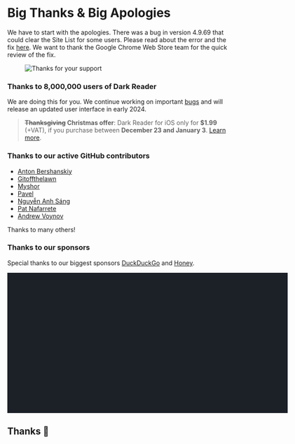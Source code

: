 # Big Thanks & Big Apologies

We have to start with the apologies.
There was a bug in version 4.9.69 that could clear the Site List for some users.
Please read about the error and the fix [here](/tips/restore-site-list-v4-9-69/).
We want to thank the Google Chrome Web Store team for the quick review of the fix.

<figure>
    <img src="/images/thanks.png" alt="Thanks for your support" />
</figure>

### Thanks to 8,000,000 users of Dark Reader

We are doing this for you. We continue working on important [bugs](https://raw.githubusercontent.com/darkreader/darkreader/main/CHANGELOG.md)
and will release an updated user interface in early 2024.

> **~~Thanksgiving~~ Christmas offer**: Dark Reader for iOS only for **$1.99** (+VAT), if you purchase between **December 23 and January 3**.
> <a class="text-highlight" href="https://apps.apple.com/us/app/dark-reader-for-safari/id1438243180?platform=iphone" data-s="drios-blog-thanks2023">Learn more</a>.

### Thanks to our active GitHub contributors

- [Anton Bershanskiy](https://github.com/bershanskiy)
- [Gitoffthelawn](https://github.com/Gitoffthelawn)
- [Myshor](https://github.com/Myshor)
- [Pavel](https://github.com/rakleed)
- [Nguyễn Anh Sáng](https://github.com/NguyenASang)
- [Pat Nafarrete](https://github.com/pnaf)
- [Andrew Voynov](https://github.com/Andrew15-5)

Thanks to many others!

<!--
Copyright 2010-2023 Mike Bostock

Permission to use, copy, modify, and/or distribute this software for any purpose
with or without fee is hereby granted, provided that the above copyright notice
and this permission notice appear in all copies.

THE SOFTWARE IS PROVIDED "AS IS" AND THE AUTHOR DISCLAIMS ALL WARRANTIES WITH
REGARD TO THIS SOFTWARE INCLUDING ALL IMPLIED WARRANTIES OF MERCHANTABILITY AND
FITNESS. IN NO EVENT SHALL THE AUTHOR BE LIABLE FOR ANY SPECIAL, DIRECT,
INDIRECT, OR CONSEQUENTIAL DAMAGES OR ANY DAMAGES WHATSOEVER RESULTING FROM LOSS
OF USE, DATA OR PROFITS, WHETHER IN AN ACTION OF CONTRACT, NEGLIGENCE OR OTHER
TORTIOUS ACTION, ARISING OUT OF OR IN CONNECTION WITH THE USE OR PERFORMANCE OF
THIS SOFTWARE.
-->

### Thanks to our sponsors

Special thanks to our biggest sponsors
<a class="text-highlight" href="https://duckduckgo.com/browser?ref=darkreader" data-s="ddg-blog-thanks2023">DuckDuckGo</a>
and <a class="text-highlight" href="https://www.joinhoney.com/darkreader" data-s="h-blog-thanks2023">Honey</a>.

<div id="chart-donations" class="chart" style="background: #1c2128; width: 40rem; height: 20rem; max-width: calc(100vw - 2rem);"></div>
<script src="https://cdn.jsdelivr.net/npm/d3@5.7.0/dist/d3.min.js" defer></script>
<script>
  window.addEventListener('DOMContentLoaded', function() {
  var data = getData().map(d => { return {value: d[0], name: d[1], ref: d[2], pic: d[3]}; });
  var container = d3.select('#chart-donations');
  var rect = container.node().getBoundingClientRect();
  var width = rect.width;
  var height = rect.height;
  var color = (value) => value >= 10000 ? '#e96c4c' : value >= 1000 ? '#3e917b' : value >= 100 ? '#2f7485' : value >= 10 ? '#2f6a85' : '#2f6285';
  var treemap = d3.treemap()
    .size([width, height])
    .tile(d3.treemapSquarify.ratio(1))
    .paddingInner(2);
  var root = d3.hierarchy({children: data.map(function (d) { return d; })}).sum(function (d) { return d.value; })
  var nodes = root.descendants();
  treemap(root);
  var hasPic = n => n.value >= 100 && n.data.pic;
  var cells = container
    .selectAll('.cell')
    .data(nodes.filter(function (n) { return n.depth > 0; }))
    .enter()
    .append('a')
    .attr('class', 'cell')
    .attr('href', n => n.data.ref)
    .attr('title', n => n.data.name)
    .attr('target', '_blank')
    .attr('rel', 'noreferrer noopener')
    .classed('cell_small', function (n) { return n.value < 500; })
    .classed('cell_very-small', function (n) { return n.value < 100; })
    .classed('cell_has-pic', function (n) { return hasPic(n); })
    .style('left', function (n) { return n.x0 + 'px'; })
    .style('top', function (n) { return n.y0 + 'px'; })
    .style('width', function (n) { return (n.x1 - n.x0) + 'px'; })
    .style('height', function (n) { return (n.y1 - n.y0) + 'px'; });
  cells
    .append('span')
    .attr('class', 'cell__bg')
    .style('background-color', function (n, i) { return color(n.value); })
    .style('background-image', function (n) { return hasPic(n) ? ('url(' + n.data.pic + ')') : null; });
  cells
    .append('span')
    .attr('class', 'cell__text')
    .append('span')
    .attr('class', 'cell__text__wrap')
    .text(function (n) { return n.value >= 100 ? '$' + n.value + (n.data.name ? ': ' + n.data.name : '') : n.value >= 50 ? '$' + n.value : ''; });
  function getData() {
    return [[10000,"DuckDuckGo Browser","https://duckduckgo.com/browser?ref=darkreader","https://darkreader.org/images/duckduckgo-icon.svg"],[2200,"cloud specialists: *instinctools","https://www.instinctools.com/cloud-computing/","https://logo.clearbit.com/instinctools.com"],[1100,"Icons8","https://icons8.com/","https://opencollective-production.s3.us-west-1.amazonaws.com/c7fe4d70-f085-11ea-9321-73950861b08b.png"],[1100,"AdBlock Pro","https://adblockpro.app","https://opencollective-production.s3.us-west-1.amazonaws.com/d5049ab0-fa4c-11ec-b457-afd6116adc09.jpg"],[1100,"Word Finder","https://word-finder.com/","https://opencollective-production.s3.us-west-1.amazonaws.com/4c6ddc40-c2ff-11ec-8ed4-81ab6bcc5744.png"],[1100,"VPNwelt","https://vpnwelt.com/","https://logo.clearbit.com/vpnwelt.com"],[490,null,null,null],[300,"Toucan","https://jointoucan.com/","https://opencollective-production.s3.us-west-1.amazonaws.com/dc131030-725b-11ec-91b1-ab5003f19c2e.png"],[275,null,null,null],[275,"Richard Dawes","https://opencollective.com/richard-dawes",null],[159,"Currency.wiki","https://www.currency.wiki/","https://opencollective-production.s3.us-west-1.amazonaws.com/account-avatar/ca9b2df8-03ac-45a0-8380-0a84b8afb466/currency_converter_app.png"],[110,null,null,null],[110,null,null,null],[110,"84EM","https://www.84em.com/","https://logo.clearbit.com/84em.com"],[110,"Eric Shields","https://opencollective.com/eric-shields","https://www.gravatar.com/avatar/d355ae45980dee8840b45081ec6bffaa?default=404"],[110,"Ryan Hilliker","https://opencollective.com/ryan-hilliker",null],[100,null,null,null],[100,null,null,null],[100,null,null,null],[100,null,null,null],[60,null,null,null],[58,null,null,null],[55,null,null,null],[55,null,null,null],[55,null,null,null],[55,null,null,null],[55,null,null,null],[55,null,null,null],[55,null,null,null],[55,"Aidan Gauland","https://www.aidalgolland.net","https://opencollective-production.s3-us-west-1.amazonaws.com/3cde0410-921d-11e8-96e9-59d58b04b9ce.jpg"],[55,null,null,null],[55,null,null,null],[55,"Francois Gervais","https://opencollective.com/francois-gervais",null],[55,null,null,null],[55,null,null,null],[55,null,null,null],[55,null,null,null],[55,"Rainlab Inc.","https://rainlab.co.jp","https://opencollective-production.s3.us-west-1.amazonaws.com/d8a8c2c0-a65d-11eb-be1f-bd4ed155c044.png"],[55,null,null,null],[55,null,null,null],[55,null,null,null],[55,null,null,null],[55,null,null,null],[55,null,null,null],[55,null,null,null],[55,null,null,null],[55,null,null,null],[55,null,null,null],[55,null,null,null],[55,null,null,null],[55,"Peter Sham","https://opencollective.com/peter-sham","https://www.gravatar.com/avatar/e0616a9c5007b770b32e7e3b1cf52a6f?default=404"],[55,null,null,null],[55,null,null,null],[55,null,null,null],[55,null,null,null],[55,null,null,null],[55,"M K Gharzai","https://opencollective.com/m-k-gharzai","https://www.gravatar.com/avatar/dea9dc0cdd944b4ed37ca53cc81f9704?default=404"],[55,null,null,null],[55,"Andreas Fink","https://opencollective.com/andreas-fink","https://opencollective-production.s3.us-west-1.amazonaws.com/9f766d60-517a-11ea-bf38-3d0741eb3d4f.jpeg"],[55,"incognito","https://opencollective.com/incognito-7eda4435",null],[50,null,null,null],[50,null,null,null],[50,null,null,null],[50,null,null,null],[50,null,null,null],[50,null,null,null],[50,null,null,null],[50,null,null,null],[50,null,null,null],[50,null,null,null],[50,null,null,null],[50,null,null,null],[50,null,null,null],[50,null,null,null],[50,null,null,null],[50,null,null,null],[50,null,null,null],[50,null,null,null],[50,null,null,null],[50,null,null,null],[50,null,null,null],[50,null,null,null],[50,null,null,null],[45,null,null,null],[45,null,null,null],[45,null,null,null],[45,null,null,null],[44,null,null,null],[44,null,null,null],[40,null,null,null],[40,null,null,null],[40,null,null,null],[40,null,null,null],[40,null,null,null],[40,null,null,null],[40,null,null,null],[40,null,null,null],[35,null,null,null],[35,null,null,null],[35,"Gareth Perks","https://opencollective.com/gareth-perks","https://opencollective-production.s3.us-west-1.amazonaws.com/account-avatar/592b514b-bf33-4dd6-80c3-273fb384d34d/IMG_0788_square.jpg"],[35,null,null,null],[35,null,null,null],[35,null,null,null],[33,null,null,null],[33,"anonymous","https://opencollective.com/anonymous419",null],[30,null,null,null],[30,null,null,null],[30,null,null,null],[30,null,null,null],[30,null,null,null],[30,"Charles Magnuson","https://opencollective.com/charles-magnuson",null],[30,null,null,null],[27.5,null,null,null],[27,null,null,null],[25,null,null,null],[25,null,null,null],[25,null,null,null],[25,null,null,null],[25,null,null,null],[25,null,null,null],[25,null,null,null],[24.090000000000003,null,null,null],[24,null,null,null],[23,null,null,null],[22,null,null,null],[22,null,null,null],[22,null,null,null],[22,null,null,null],[22,null,null,null],[22,null,null,null],[22,null,null,null],[22,null,null,null],[22,null,null,null],[22,null,null,null],[22,null,null,null],[22,null,null,null],[22,null,null,null],[22,null,null,null],[22,"MTR, Inc.","http://resch.com","https://logo.clearbit.com/resch.com"],[22,null,null,null],[22,null,null,null],[22,null,null,null],[22,null,null,null],[22,null,null,null],[22,null,null,null],[22,null,null,null],[22,null,null,null],[22,null,null,null],[22,null,null,null],[22,null,null,null],[22,null,null,null],[22,null,null,null],[22,null,null,null],[22,null,null,null],[22,null,null,null],[22,null,null,null],[22,null,null,null],[22,null,null,null],[22,null,null,null],[22,null,null,null],[22,"Marv Holding LTD","https://opencollective.com/marv-holding-ltd",null],[22,null,null,null],[22,null,null,null],[22,"Clint Mark Gono","https://opencollective.com/clint-mark-gono",null],[22,"Matija Mazi","https://opencollective.com/matija-mazi","https://www.gravatar.com/avatar/67f64e2f93176cc0b469607a2b0d2450?default=404"],[22,"incognito","https://opencollective.com/incognito-abeb6570",null],[22,"Søren Høeg Pedersen","https://opencollective.com/soren-hoeg-pedersen","https://opencollective-production.s3.us-west-1.amazonaws.com/fcbad600-39dd-11ea-8ab7-b3f0317bbc7c.jpg"],[22,"John Ping","https://opencollective.com/john-ping","https://www.gravatar.com/avatar/c0572cc09919d9401939b87dab3f9a03?default=404"],[22,"Kevin Paterson","https://opencollective.com/kevin-paterson","https://www.gravatar.com/avatar/38f4c37ca917cff588e79c969c5ed90c?default=404"],[22,"Vinh Tran","https://opencollective.com/vinh-tran1","https://www.gravatar.com/avatar/538def35b64c2098da893a22756df6da?default=404"],[22,"Duncan Lock","https://duncanlock.net/","https://www.gravatar.com/avatar/ca1ac9c04fbcaae624e80e6aa6c7ec52?default=404"],[22,"Daniel Coffaro","https://opencollective.com/daniel-coffaro",null],[22,"Anders Wallén","https://opencollective.com/anderswallen",null],[22,"David Daniel","https://opencollective.com/david-daniel",null],[22,"TSUNEHIKO SIMBO","https://opencollective.com/tsunehiko-simbo",null],[22,"Yas K","https://opencollective.com/yas-k",null],[22,"Mabin","https://mabin.info/","https://www.gravatar.com/avatar/97825f4c8d121ff67905d328c45d0cdf?default=404"],[22,"Matthew Richard","https://opencollective.com/matthew-richard",null],[22,"Matteo Scotuzzi","https://matteoscotuzzi.com",null],[22,"anonymous","https://opencollective.com/anonymous1115",null],[22,"Stephen Crumpler","https://opencollective.com/stephen-crumpler",null],[22,"john gross","https://opencollective.com/john-gross",null],[22,"Dexter Ang","https://opencollective.com/dexter-ang",null],[22,"OddOod","https://opencollective.com/oddood",null],[22,"James Bryan Douglas","https://opencollective.com/james-bryan-douglas",null],[21.330000000000005,null,null,null],[21.12,null,null,null],[21,null,null,null],[20,null,null,null],[20,null,null,null],[20,null,null,null],[20,null,null,null],[20,null,null,null],[20,null,null,null],[20,null,null,null],[20,null,null,null],[20,null,null,null],[20,null,null,null],[20,null,null,null],[20,null,null,null],[20,null,null,null],[20,null,null,null],[20,null,null,null],[20,null,null,null],[20,null,null,null],[20,null,null,null],[20,null,null,null],[20,null,null,null],[20,null,null,null],[20,null,null,null],[20,null,null,null],[20,null,null,null],[20,null,null,null],[20,null,null,null],[20,null,null,null],[20,null,null,null],[20,null,null,null],[20,null,null,null],[20,null,null,null],[20,null,null,null],[20,null,null,null],[20,null,null,null],[20,null,null,null],[20,null,null,null],[20,null,null,null],[20,null,null,null],[20,null,null,null],[20,null,null,null],[20,null,null,null],[20,null,null,null],[20,null,null,null],[20,null,null,null],[20,null,null,null],[20,null,null,null],[20,null,null,null],[20,null,null,null],[20,null,null,null],[20,null,null,null],[20,null,null,null],[20,null,null,null],[20,null,null,null],[20,null,null,null],[20,null,null,null],[20,null,null,null],[20,null,null,null],[20,null,null,null],[20,null,null,null],[20,null,null,null],[20,null,null,null],[20,null,null,null],[20,null,null,null],[20,null,null,null],[20,null,null,null],[20,null,null,null],[20,null,null,null],[20,null,null,null],[20,null,null,null],[20,null,null,null],[20,null,null,null],[20,null,null,null],[20,null,null,null],[20,null,null,null],[20,null,null,null],[20,null,null,null],[20,null,null,null],[20,null,null,null],[20,null,null,null],[20,null,null,null],[20,null,null,null],[20,null,null,null],[20,null,null,null],[20,null,null,null],[20,null,null,null],[20,null,null,null],[20,null,null,null],[20,null,null,null],[20,null,null,null],[20,null,null,null],[20,null,null,null],[20,null,null,null],[20,null,null,null],[20,null,null,null],[20,"darren gray","https://opencollective.com/darren-gray","https://www.gravatar.com/avatar/ef5c76e9b73ccc4ccf2cc89879f4f602?default=404"],[20,null,null,null],[20,null,null,null],[20,null,null,null],[20,null,null,null],[20,null,null,null],[20,null,null,null],[20,null,null,null],[20,null,null,null],[20,null,null,null],[20,null,null,null],[20,null,null,null],[20,null,null,null],[20,null,null,null],[20,null,null,null],[20,null,null,null],[20,null,null,null],[20,null,null,null],[20,null,null,null],[20,null,null,null],[20,null,null,null],[20,null,null,null],[20,null,null,null],[20,null,null,null],[20,null,null,null],[20,null,null,null],[20,null,null,null],[20,"Pierre Henon","https://opencollective.com/pierre-henon",null],[20,null,null,null],[20,null,null,null],[20,null,null,null],[20,null,null,null],[20,null,null,null],[20,null,null,null],[20,null,null,null],[20,null,null,null],[20,null,null,null],[20,null,null,null],[20,null,null,null],[20,null,null,null],[20,null,null,null],[20,null,null,null],[20,null,null,null],[20,null,null,null],[20,null,null,null],[20,null,null,null],[20,null,null,null],[20,null,null,null],[20,null,null,null],[20,null,null,null],[20,null,null,null],[20,null,null,null],[20,null,null,null],[20,null,null,null],[20,null,null,null],[20,null,null,null],[20,null,null,null],[20,null,null,null],[20,null,null,null],[20,null,null,null],[20,null,null,null],[20,null,null,null],[20,null,null,null],[20,null,null,null],[20,null,null,null],[20,null,null,null],[20,null,null,null],[20,null,null,null],[20,null,null,null],[20,null,null,null],[20,null,null,null],[20,null,null,null],[20,null,null,null],[20,null,null,null],[20,null,null,null],[20,null,null,null],[20,null,null,null],[20,null,null,null],[20,null,null,null],[20,null,null,null],[20,null,null,null],[20,null,null,null],[20,null,null,null],[20,null,null,null],[20,null,null,null],[20,null,null,null],[20,null,null,null],[20,null,null,null],[20,null,null,null],[20,null,null,null],[20,null,null,null],[20,null,null,null],[20,null,null,null],[20,null,null,null],[20,null,null,null],[20,null,null,null],[19,null,null,null],[18,null,null,null],[18,null,null,null],[18,"anonymous","https://opencollective.com/anonymous512",null],[17,null,null,null],[17,null,null,null],[16.5,null,null,null],[16,null,null,null],[16,"Nader Awad","https://opencollective.com/nader-awad",null],[15,null,null,null],[15,null,null,null],[15,null,null,null],[15,null,null,null],[15,null,null,null],[15,null,null,null],[14,null,null,null],[14,null,null,null],[14,"WebScraping.AI","https://webscraping.ai","https://logo.clearbit.com/webscraping.ai"],[14,"Gabriel Hug","https://opencollective.com/gabriel-hug","https://www.gravatar.com/avatar/e319ab19947afff6295a1aed063416e4?default=404"],[14,"Neil Leisenheimer","https://opencollective.com/neil-leisenheimer",null],[13,null,null,null],[12,null,null,null],[12,null,null,null],[12,"articlereword","https://articlereword.com/","https://logo.clearbit.com/articlereword.com"],[12,null,null,null],[12,null,null,null],[12,null,null,null],[12,null,null,null],[11.199999999999998,null,null,null],[11,null,null,null],[11,null,null,null],[11,null,null,null],[11,"Scott Walters","https://opencollective.com/scowalt","https://opencollective-production.s3.us-west-1.amazonaws.com/account-avatar/54a10461-6c87-4e16-866a-77721a0b0989/DSC07379-square.jpg"],[10.72,null,null,null],[10,null,null,null],[10,null,null,null],[10,null,null,null],[10,null,null,null],[10,null,null,null],[10,null,null,null],[10,null,null,null],[10,null,null,null],[10,null,null,null],[10,null,null,null],[10,null,null,null],[10,null,null,null],[10,null,null,null],[10,null,null,null],[10,null,null,null],[10,null,null,null],[10,null,null,null],[10,null,null,null],[10,null,null,null],[10,null,null,null],[10,"And T.","https://opencollective.com/and-t","https://www.gravatar.com/avatar/9ccc128d9109622fbdc74c33d509ded0?default=404"],[10,null,null,null],[10,null,null,null],[10,null,null,null],[10,null,null,null],[10,null,null,null],[10,null,null,null],[10,null,null,null],[10,null,null,null],[10,null,null,null],[10,null,null,null],[10,null,null,null],[10,null,null,null],[10,null,null,null],[10,null,null,null],[10,null,null,null],[10,null,null,null],[10,null,null,null],[10,null,null,null],[10,null,null,null],[10,null,null,null],[10,null,null,null],[10,null,null,null],[10,null,null,null],[10,null,null,null],[10,null,null,null],[10,null,null,null],[10,null,null,null],[10,null,null,null],[10,null,null,null],[10,null,null,null],[10,null,null,null],[10,null,null,null],[10,null,null,null],[10,null,null,null],[10,null,null,null],[10,null,null,null],[10,null,null,null],[10,null,null,null],[10,null,null,null],[10,null,null,null],[10,null,null,null],[10,null,null,null],[10,null,null,null],[10,null,null,null],[10,null,null,null],[10,null,null,null],[10,null,null,null],[10,null,null,null],[10,null,null,null],[10,null,null,null],[10,null,null,null],[10,null,null,null],[10,null,null,null],[10,null,null,null],[10,null,null,null],[10,null,null,null],[10,null,null,null],[10,null,null,null],[10,null,null,null],[10,null,null,null],[10,null,null,null],[10,null,null,null],[10,null,null,null],[10,null,null,null],[10,null,null,null],[10,null,null,null],[10,null,null,null],[10,null,null,null],[10,null,null,null],[10,null,null,null],[10,null,null,null],[10,null,null,null],[10,null,null,null],[10,null,null,null],[10,null,null,null],[10,null,null,null],[10,null,null,null],[10,null,null,null],[10,null,null,null],[10,null,null,null],[10,null,null,null],[10,null,null,null],[10,null,null,null],[10,null,null,null],[10,null,null,null],[10,null,null,null],[10,null,null,null],[10,null,null,null],[10,null,null,null],[10,null,null,null],[10,null,null,null],[10,null,null,null],[10,null,null,null],[10,null,null,null],[10,"Harald Grill","https://iamthe.coffee","https://www.gravatar.com/avatar/29eb4c83892ab1fd29b2285c5d519075?default=404"],[10,null,null,null],[10,null,null,null],[10,null,null,null],[10,null,null,null],[10,null,null,null],[10,null,null,null],[10,null,null,null],[10,null,null,null],[10,null,null,null],[10,null,null,null],[10,null,null,null],[10,null,null,null],[10,null,null,null],[10,null,null,null],[10,null,null,null],[10,null,null,null],[10,null,null,null],[10,null,null,null],[10,null,null,null],[10,null,null,null],[10,null,null,null],[10,null,null,null],[10,null,null,null],[10,null,null,null],[10,null,null,null],[10,null,null,null],[10,null,null,null],[10,null,null,null],[10,null,null,null],[10,null,null,null],[10,null,null,null],[10,null,null,null],[10,null,null,null],[10,null,null,null],[10,null,null,null],[10,null,null,null],[10,null,null,null],[10,null,null,null],[10,null,null,null],[10,null,null,null],[10,null,null,null],[10,null,null,null],[10,null,null,null],[10,null,null,null],[10,null,null,null],[10,null,null,null],[10,null,null,null],[10,null,null,null],[10,null,null,null],[10,null,null,null],[10,null,null,null],[10,null,null,null],[10,"Lucas Magasweran","https://github.com/lucasrangit","https://www.gravatar.com/avatar/1a73962d1894b3d26e114f3780834f35?default=404"],[10,null,null,null],[10,null,null,null],[10,null,null,null],[10,null,null,null],[10,null,null,null],[10,null,null,null],[10,null,null,null],[10,null,null,null],[10,null,null,null],[10,null,null,null],[10,null,null,null],[10,null,null,null],[10,null,null,null],[10,null,null,null],[10,null,null,null],[10,null,null,null],[10,null,null,null],[10,null,null,null],[10,null,null,null],[10,null,null,null],[10,null,null,null],[10,null,null,null],[10,null,null,null],[10,null,null,null],[10,null,null,null],[10,null,null,null],[10,null,null,null],[10,null,null,null],[10,null,null,null],[10,null,null,null],[10,null,null,null],[10,null,null,null],[10,null,null,null],[10,null,null,null],[10,null,null,null],[10,null,null,null],[10,null,null,null],[10,null,null,null],[10,null,null,null],[10,null,null,null],[10,null,null,null],[10,null,null,null],[10,null,null,null],[9,null,null,null],[9,null,null,null],[8,null,null,null],[8,null,null,null],[8,"Pavlos Vinieratos","https://pvin.is","https://www.gravatar.com/avatar/5df2b834642c29e1c3be64e6508774f9?default=404"],[7.770000000000001,null,null,null],[7.5,null,null,null],[7.5,null,null,null],[7,"Levan Kekelidze","https://stackoverflow.com/users/814702/informatik01",null],[6,null,null,null],[6,null,null,null],[6,null,null,null],[6,null,null,null],[6,null,null,null],[6,null,null,null],[6,null,null,null],[6,null,null,null],[6,null,null,null],[6,null,null,null],[5.5,null,null,null],[5.47,null,null,null],[5,null,null,null],[5,null,null,null],[5,null,null,null],[5,null,null,null],[5,null,null,null],[5,null,null,null],[5,null,null,null],[5,null,null,null],[5,null,null,null],[5,null,null,null],[5,null,null,null],[5,null,null,null],[5,null,null,null],[5,null,null,null],[5,null,null,null],[5,null,null,null],[5,null,null,null],[5,null,null,null],[5,null,null,null],[5,null,null,null],[5,null,null,null],[5,null,null,null],[5,null,null,null],[5,null,null,null],[5,null,null,null],[5,null,null,null],[5,null,null,null],[5,null,null,null],[5,null,null,null],[5,null,null,null],[5,null,null,null],[5,null,null,null],[5,null,null,null],[5,null,null,null],[5,null,null,null],[5,null,null,null],[5,null,null,null],[5,null,null,null],[5,null,null,null],[5,null,null,null],[5,null,null,null],[5,null,null,null],[5,null,null,null],[5,null,null,null],[5,null,null,null],[5,null,null,null],[5,null,null,null],[5,null,null,null],[5,null,null,null],[5,null,null,null],[5,null,null,null],[5,null,null,null],[5,null,null,null],[5,null,null,null],[5,null,null,null],[5,null,null,null],[5,null,null,null],[5,null,null,null],[5,null,null,null],[5,null,null,null],[5,null,null,null],[5,null,null,null],[5,null,null,null],[5,null,null,null],[5,null,null,null],[5,null,null,null],[5,null,null,null],[5,null,null,null],[5,null,null,null],[5,null,null,null],[5,null,null,null],[5,null,null,null],[5,null,null,null],[5,null,null,null],[5,null,null,null],[5,null,null,null],[5,null,null,null],[5,null,null,null],[5,null,null,null],[5,null,null,null],[5,null,null,null],[5,null,null,null],[5,null,null,null],[5,null,null,null],[5,null,null,null],[5,null,null,null],[5,null,null,null],[5,null,null,null],[5,null,null,null],[5,null,null,null],[5,null,null,null],[5,null,null,null],[5,null,null,null],[5,null,null,null],[5,null,null,null],[5,null,null,null],[5,null,null,null],[5,null,null,null],[5,null,null,null],[5,null,null,null],[5,null,null,null],[5,null,null,null],[5,null,null,null],[5,null,null,null],[5,null,null,null],[5,null,null,null],[5,null,null,null],[5,null,null,null],[5,null,null,null],[5,null,null,null],[5,null,null,null],[5,null,null,null],[5,null,null,null],[5,null,null,null],[5,null,null,null],[5,null,null,null],[5,null,null,null],[5,null,null,null],[5,null,null,null],[5,null,null,null],[5,null,null,null],[5,null,null,null],[5,null,null,null],[5,null,null,null],[5,null,null,null],[5,null,null,null],[5,null,null,null],[5,null,null,null],[5,null,null,null],[5,null,null,null],[5,null,null,null],[5,null,null,null],[5,null,null,null],[5,null,null,null],[5,null,null,null],[5,null,null,null],[5,null,null,null],[5,null,null,null],[5,null,null,null],[5,null,null,null],[5,null,null,null],[5,null,null,null],[5,null,null,null],[5,null,null,null],[5,null,null,null],[5,null,null,null],[5,null,null,null],[5,null,null,null],[5,null,null,null],[5,null,null,null],[5,null,null,null],[5,null,null,null],[5,null,null,null],[5,null,null,null],[5,null,null,null],[5,null,null,null],[5,null,null,null],[5,null,null,null],[5,null,null,null],[5,null,null,null],[5,null,null,null],[5,null,null,null],[5,null,null,null],[5,null,null,null],[5,null,null,null],[5,null,null,null],[5,null,null,null],[5,null,null,null],[5,null,null,null],[5,null,null,null],[5,null,null,null],[5,null,null,null],[5,null,null,null],[5,null,null,null],[5,null,null,null],[5,null,null,null],[5,null,null,null],[5,null,null,null],[5,null,null,null],[5,null,null,null],[5,null,null,null],[5,null,null,null],[5,null,null,null],[5,null,null,null],[5,null,null,null],[5,null,null,null],[5,null,null,null],[5,null,null,null],[5,null,null,null],[5,null,null,null],[5,null,null,null],[5,null,null,null],[5,null,null,null],[5,null,null,null],[5,null,null,null],[5,null,null,null],[5,null,null,null],[5,null,null,null],[5,null,null,null],[5,null,null,null],[5,null,null,null],[5,null,null,null],[5,null,null,null],[5,null,null,null],[5,null,null,null],[5,null,null,null],[5,null,null,null],[5,null,null,null],[5,null,null,null],[5,null,null,null],[5,null,null,null],[5,null,null,null],[5,null,null,null],[5,null,null,null],[5,null,null,null],[5,null,null,null],[5,null,null,null],[5,null,null,null],[5,null,null,null],[5,null,null,null],[5,null,null,null],[5,null,null,null],[5,null,null,null],[5,null,null,null],[5,null,null,null],[5,null,null,null],[5,null,null,null],[5,null,null,null],[5,null,null,null],[5,null,null,null],[5,null,null,null],[5,null,null,null],[5,null,null,null],[5,null,null,null],[5,null,null,null],[5,null,null,null],[5,null,null,null],[5,null,null,null],[5,null,null,null],[5,null,null,null],[5,null,null,null],[5,null,null,null],[5,null,null,null],[5,null,null,null],[5,null,null,null],[5,null,null,null],[5,null,null,null],[5,null,null,null],[5,null,null,null],[5,null,null,null],[5,null,null,null],[5,null,null,null],[5,null,null,null],[5,null,null,null],[5,null,null,null],[5,null,null,null],[5,null,null,null],[5,null,null,null],[5,null,null,null],[5,null,null,null],[5,null,null,null],[5,null,null,null],[5,null,null,null],[5,null,null,null],[5,null,null,null],[5,null,null,null],[5,null,null,null],[5,null,null,null],[5,null,null,null],[5,null,null,null],[5,null,null,null],[5,null,null,null],[5,null,null,null],[5,null,null,null],[5,null,null,null],[5,null,null,null],[5,null,null,null],[5,null,null,null],[5,null,null,null],[5,null,null,null],[5,null,null,null],[5,null,null,null],[5,null,null,null],[5,null,null,null],[5,null,null,null],[5,null,null,null],[5,null,null,null],[5,null,null,null],[5,null,null,null],[5,null,null,null],[5,"Matej Kohut","https://github.com/jezek","https://opencollective-production.s3-us-west-1.amazonaws.com/4908a2b0-4801-11e8-b075-392ea73d1a3d.jpg"],[5,null,null,null],[5,null,null,null],[5,null,null,null],[5,null,null,null],[5,null,null,null],[5,null,null,null],[5,null,null,null],[5,null,null,null],[5,null,null,null],[5,null,null,null],[5,null,null,null],[5,null,null,null],[5,null,null,null],[5,null,null,null],[5,null,null,null],[5,null,null,null],[5,null,null,null],[5,null,null,null],[5,null,null,null],[5,null,null,null],[5,null,null,null],[5,null,null,null],[5,null,null,null],[5,null,null,null],[5,null,null,null],[5,null,null,null],[5,"Online Casinos XYZ","https://online-casinos.xyz","https://opencollective-production.s3.us-west-1.amazonaws.com/bd4ff1f0-279b-11ec-9a5a-0519330cdfea.png"],[5,"Andrew Keeton","https://opencollective.com/andrew-keeton","https://www.gravatar.com/avatar/b2199cac7c940b3b0d3bfede5ec41939?default=404"],[4,null,null,null],[4,null,null,null],[4,null,null,null],[3.5,null,null,null],[3,null,null,null],[3,null,null,null],[3,null,null,null],[3,null,null,null],[3,null,null,null],[3,null,null,null],[3,null,null,null],[3,null,null,null],[3,null,null,null],[3,null,null,null],[3,null,null,null],[2.5,null,null,null],[2.5,null,null,null],[2,null,null,null],[2,null,null,null],[2,null,null,null],[2,null,null,null],[2,null,null,null],[2,null,null,null],[2,null,null,null],[2,null,null,null],[2,null,null,null],[2,null,null,null],[2,null,null,null],[2,null,null,null],[2,null,null,null],[2,null,null,null],[2,null,null,null],[2,null,null,null],[2,"anonymous","https://opencollective.com/anonymous476",null],[2,null,null,null],[2,null,null,null],[2,null,null,null],[2,null,null,null],[2,"Iva Tech","https://ivatech.dev","https://opencollective-production.s3.us-west-1.amazonaws.com/ef1e4800-29d7-11ed-aebd-ffb55360a993.jpg"],[2,null,null,null],[2,null,null,null],[2,null,null,null],[2,null,null,null],[1.5,null,null,null],[1.5,null,null,null],[1,null,null,null],[1,null,null,null],[1,null,null,null],[1,null,null,null],[1,null,null,null],[1,null,null,null],[1,null,null,null],[1,null,null,null],[1,null,null,null],[1,null,null,null],[1,null,null,null],[1,null,null,null],[1,null,null,null],[1,null,null,null],[1,null,null,null],[1,null,null,null],[1,null,null,null],[1,null,null,null],[1,null,null,null],[1,null,null,null],[1,null,null,null],[1,null,null,null],[1,null,null,null],[1,null,null,null],[1,null,null,null],[1,null,null,null],[1,null,null,null],[1,null,null,null],[1,null,null,null]];
  }
});
</script>
<style>
  #chart-donations {
    overflow: visible;
    position: relative;
  }
  #chart-donations .cell {
    box-sizing: border-box;
    display: inline-block;
    overflow: hidden;
    position: absolute;
    user-select: none;
  }
  #chart-donations .cell__bg {
    background-position: center;
    background-size: cover;
    border-radius: 4px;
    box-shadow: inset 0 0 0 0 white;
    display: inline-block;
    height: 100%;
    position: absolute;
    transition: box-shadow 250ms;
    width: 100%;
  }
  #chart-donations .cell:hover {
    overflow: visible;
    z-index: 999;
  }
  #chart-donations .cell:hover .cell__bg {
    box-shadow: inset 0 0 0 1px white;
  }
  #chart-donations .cell__text {
    box-sizing: border-box;
    color: white;
    display: inline-block;
    font-size: 12px;
    height: 100%;
    padding: 4px;
    position: absolute;
    text-shadow: 0 0 2px black;
    width: 100%;
  }
  #chart-donations .cell.cell_has-pic .cell__text__wrap {
    background-color: #00000055;
  }
  #chart-donations .cell.cell_small .cell__text {
    font-size: 10px;
    padding: 0px;
  }
  #chart-donations .cell.cell_very-small .cell__text {
    font-size: 8px;
    padding: 0px;
  }
</style>

## Thanks 🙏
